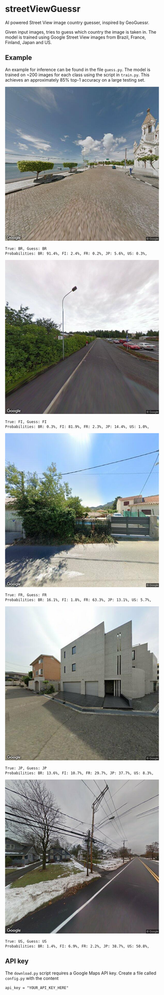 # streetViewGuessr
AI powered Street View image country guesser, inspired by GeoGuessr.

Given input images, tries to guess which country the image is taken in.
The model is trained using Google Street View images from Brazil, France, Finland, Japan and US.

## Example
An example for inference can be found in the file `guess.py`.
The model is trained on ~200 images for each class using the script in `train.py`.
This achieves an approximately 85% top-1 accuracy on a large testing set.

![Brazil](sample_pics/BR.jpg)
```
True: BR, Guess: BR
Probabilities: BR: 91.4%, FI: 2.4%, FR: 0.2%, JP: 5.6%, US: 0.3%, 
```

![Finland](sample_pics/FI.jpg)
```
True: FI, Guess: FI
Probabilities: BR: 0.3%, FI: 81.9%, FR: 2.3%, JP: 14.4%, US: 1.0%, 
```

![France](sample_pics/FR.jpg)
```
True: FR, Guess: FR
Probabilities: BR: 16.1%, FI: 1.8%, FR: 63.3%, JP: 13.1%, US: 5.7%, 
```

![Japan](sample_pics/JP.jpg)
```
True: JP, Guess: JP
Probabilities: BR: 13.6%, FI: 10.7%, FR: 29.7%, JP: 37.7%, US: 8.3%, 
```

![USA](sample_pics/US.jpg)
```
True: US, Guess: US
Probabilities: BR: 1.4%, FI: 6.9%, FR: 2.2%, JP: 38.7%, US: 50.8%, 
```

## API key
The `download.py` script requires a Google Maps API key.
Create a file called `config.py` with the content
```
api_key = "YOUR_API_KEY_HERE"
```
